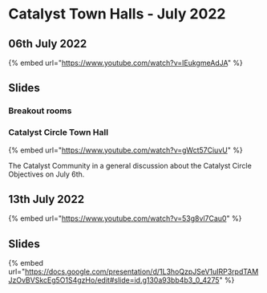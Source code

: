# Catalyst Town Halls - July 2022

## 06th July 2022

{% embed url="https://www.youtube.com/watch?v=IEukgmeAdJA" %}

## Slides

### Breakout rooms

### Catalyst Circle Town Hall&#x20;

{% embed url="https://www.youtube.com/watch?v=gWct57CiuvU" %}

The Catalyst Community in a general discussion about the Catalyst Circle Objectives on July 6th.

## 13th July 2022

{% embed url="https://www.youtube.com/watch?v=53g8vl7Cau0" %}

## Slides

{% embed url="https://docs.google.com/presentation/d/1L3hoQzpJSeV1uIRP3rpdTAMJzOvBVSkcEg5O1S4gzHo/edit#slide=id.g130a93bb4b3_0_4275" %}
